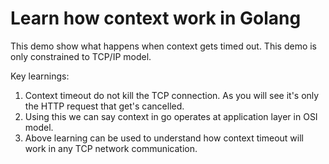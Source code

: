 # Learn how context work in Golang

This demo show what happens when context gets timed out. This demo is only constrained to TCP/IP model.

Key learnings:
1. Context timeout do not kill the TCP connection. As you will see it's only the HTTP request that get's cancelled.
2. Using this we can say context in go operates at application layer in OSI model. 
3. Above learning can be used to understand how context timeout will work in any TCP network communication.